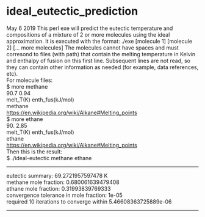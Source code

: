 # ideal_eutectic_prediction
May 6 2019
This perl exe will predict the eutectic temperature and compositions of a mixture of 2 or more molecules using the ideal approximation. It is executed with the format:
./exe [molecule 1] [molecule 2] [... more molecules]
The molecules cannot have spaces and must corresond to files (with path) that contain the melting temperature in Kelvin and enthalpy of fusion on this first line. Subsequent lines are not read, so they can contain other information as needed (for example, data references, etc).  
For molecule files:  
$ more methane  
90.7 0.94  
melt_T(K) enth_fus(kJ/mol)  
methane  
https://en.wikipedia.org/wiki/Alkane#Melting_points  
$ more ethane  
90. 2.85  
melt_T(K) enth_fus(kJ/mol)  
ethane  
https://en.wikipedia.org/wiki/Alkane#Melting_points  
Then this is the result:  
$ ./ideal-eutectic methane ethane  
********  
eutectic summary: 69.2721957597478 K  
methane mole fraction: 0.680061639479408  
ethane mole fraction: 0.31993839769333  
convergence tolerance in mole fraction: 1e-05  
required 10 iterations to converge within 5.46608363725889e-06  
********  
